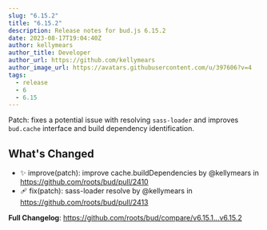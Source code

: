```yaml
---
slug: "6.15.2"
title: "6.15.2"
description: Release notes for bud.js 6.15.2
date: 2023-08-17T19:04:40Z
author: kellymears
author_title: Developer
author_url: https://github.com/kellymears
author_image_url: https://avatars.githubusercontent.com/u/397606?v=4
tags:
  - release
  - 6
  - 6.15
---
```


<!--This file is generated-->

Patch: fixes a potential issue with resolving `sass-loader` and improves `bud.cache` interface and build dependency identification.

<!--truncate-->

## What's Changed

* ✨ improve(patch): improve cache.buildDependencies by @kellymears in https://github.com/roots/bud/pull/2410
* 🩹 fix(patch): sass-loader resolve by @kellymears in https://github.com/roots/bud/pull/2413

**Full Changelog**: https://github.com/roots/bud/compare/v6.15.1...v6.15.2
